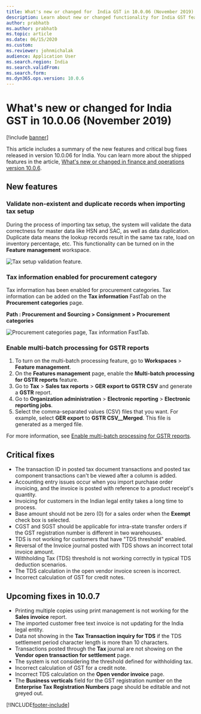 ```yaml
---
title: What's new or changed for  India GST in 10.0.06 (November 2019)
description: Learn about new or changed functionality for India GST features released in Dynamics 365 Finance version 10.0.06, including outlines on new features.
author: prabhatb
ms.author: prabhatb
ms.topic: article
ms.date: 06/15/2020
ms.custom: 
ms.reviewer: johnmichalak
audience: Application User 
ms.search.region: India
ms.search.validFrom:
ms.search.form:
ms.dyn365.ops.version: 10.0.6
---
```


# What's new or changed for India GST in 10.0.06 (November 2019)

[!include [banner](../../includes/banner.md)]

This article includes a summary of the new features and critical bug fixes released in version 10.0.06 for India. You can learn more about the shipped features in the article, [What's new or changed in finance and operations version 10.0.6](../../../fin-ops-core/dev-itpro/get-started/whats-new-changed-10-0-6.md).

## New features
### Validate non-existent and duplicate records when importing tax setup 
During the process of importing tax setup, the system will validate the data correctness for master data like HSN and SAC, 
as well as data duplication. Duplicate data means the lookup records result in the same tax rate, load on inventory percentage, etc. 
This functionality can be turned on in the **Feature management** workspace.

![Tax setup validation feature.](../media/GST-tax-setup-validation-1-10-0-06.PNG)

### Tax information enabled for procurement category
Tax information has been enabled for procurement categories. Tax information can be added on the **Tax information** FastTab on the **Procurement categories** page. 

**Path : Procurement and Sourcing > Consignment > Procurement categories** 

![Procurement categories page, Tax information FastTab.](../media/GST-tax-setup-validation-2-10-0-06.png)
 
### Enable multi-batch processing for GSTR reports

1. To turn on the multi-batch processing feature, go to **Workspaces** > **Feature management**.
2. On the **Features management** page, enable the **Multi-batch processing for GSTR reports** feature.
3. Go to **Tax** > **Sales tax reports** > **GER export to GSTR CSV** and generate a **GSTR** report.
3. Go to **Organization administration** > **Electronic reporting** > **Electronic reporting jobs**. 
4. Select the comma-separated values (CSV) files that you want.
   For example, select **GER export** to **GSTR CSV__Merged**. This file is generated as a merged file. 

 For more information, see [Enable multi-batch processing for GSTR reports](apac-ind-gst-multi-batch-processing-gstr-return.md).

## Critical fixes 

-	The transaction ID in posted tax document transactions and posted tax component transactions can't be viewed after a column is added.
-	Accounting entry issues occur when you import purchase order invoicing, and the invoice is posted with reference to a product receipt's quantity. 
-	Invoicing for customers in the Indian legal entity takes a long time to process.   
-	Base amount should not be zero (0) for a sales order when the **Exempt** check box is selected.   
-	CGST and SGST should be applicable for intra-state transfer orders if the GST registration number is different in two warehouses.
-	TDS is not working for customers that have "TDS threshold" enabled.   
-	Reversal of the Invoice journal posted with TDS shows an incorrect total invoice amount.  
-	Withholding Tax (TDS) threshold is not working correctly in typical TDS deduction scenarios.   
-	The TDS calculation in the open vendor invoice screen is incorrect.   
-	Incorrect calculation of GST for credit notes.   

## Upcoming fixes in 10.0.7 

- Printing multiple copies using print management is not working for the **Sales invoice** report.  
-	The imported customer free text invoice is not updating for the India legal entity.  
-	Data not showing in the **Tax Transaction inquiry for TDS** if the TDS settlement period character length is more than 10 characters. 
-	Transactions posted through the **Tax** journal are not showing on the **Vendor open transaction for settlement** page. 
-	The system is not considering the threshold defined for withholding tax.
-	Incorrect calculation of GST for a credit note. 
-	Incorrect TDS calculation on the **Open vendor invoice** page.  
-	The **Business verticals** field for the GST registration number on the **Enterprise Tax Registration Numbers** page should be editable and not greyed out. 


[!INCLUDE[footer-include](../../../includes/footer-banner.md)]
